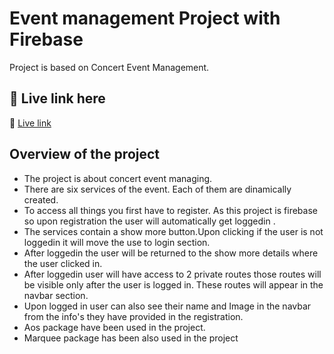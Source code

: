 
# Event management Project with Firebase

Project is based on Concert Event Management.

## 🔗 Live link here

🔗 [Live link](https://event-management-dbf97.web.app/)


## Overview of the project

 - The project is about concert event managing.
 - There are six services of the event. Each of them are dinamically created.
 - To access all things you first have to register. As this project is firebase so upon registration the user will automatically get loggedin .
 - The services contain a show more button.Upon clicking if the user is not loggedin it will move the use to login section.
 - After loggedin the user will be returned to the show more details where the user clicked in.
 - After loggedin user will have access to 2 private routes those routes will be visible only after the user is logged in. These routes will appear in the navbar section.
 - Upon logged in user can also see their name and Image in the navbar from the info's they have provided in the registration.
 - Aos package have been used in the project.
 - Marquee package has been also used in the project
